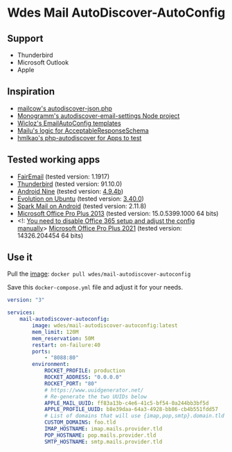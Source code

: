 # Wdes Mail AutoDiscover-AutoConfig

## Support

- Thunderbird
- Microsoft Outlook
- Apple

## Inspiration

- [mailcow's autodiscover-json.php](https://github.com/mailcow/mailcow-dockerized/blob/master/data/web/autodiscover-json.php)
- [Monogramm's autodiscover-email-settings Node project](https://github.com/Monogramm/autodiscover-email-settings)
- [Wicloz's EmailAutoConfig templates](https://github.com/Wicloz/EmailAutoConfig/tree/8e02dbd6dca7edfd748802028ba711289a7fe1a5/templates)
- [Mailu's logic for AcceptableResponseSchema](https://github.com/Mailu/Mailu/blob/c15e4e6015592735fa6f730af72b8332e93ae672/core/admin/mailu/internal/views/autoconfig.py#L55-L91)
- [hmlkao's php-autodiscover for Apps to test](https://github.com/hmlkao/php-autodiscover#readme)

## Tested working apps

- [FairEmail](https://github.com/M66B/FairEmail) (tested version: 1.1917)
- [Thunderbird](https://www.thunderbird.net/) (tested version: 91.10.0)
- [Android Nine](https://www.9folders.com/en/index.html) (tested version: [4.9.4b](https://play.google.com/store/apps/details?id=com.ninefolders.hd3))
- [Evolution on Ubuntu](https://wiki.gnome.org/Apps/Evolution/) (tested version: [3.40.0](https://gitlab.gnome.org/GNOME/evolution/-/tree/3.40.0/))
- [Spark Mail on Android](https://sparkmailapp.com/) (tested version: 2.11.8)
- [Microsoft Office Pro Plus 2013](https://wikipedia.org/wiki/Microsoft_Office_2013) (tested version: 15.0.5399.1000 64 bits)
- <!: [You need to disable Office 365 setup and adjust the config manually](https://github.com/smartlyway/email-autoconfig-php/issues/2)> [Microsoft Office Pro Plus 2021](https://wikipedia.org/wiki/Microsoft_Office_2013) (tested version: 14326.204454 64 bits)

## Use it

Pull the [image](https://hub.docker.com/r/wdes/mail-autodiscover-autoconfig): `docker pull wdes/mail-autodiscover-autoconfig`

Save this `docker-compose.yml` file and adjust it for your needs.

```yml
version: "3"

services:
    mail-autodiscover-autoconfig:
        image: wdes/mail-autodiscover-autoconfig:latest
        mem_limit: 120M
        mem_reservation: 50M
        restart: on-failure:40
        ports:
            - "8088:80"
        environment:
            ROCKET_PROFILE: production
            ROCKET_ADDRESS: "0.0.0.0"
            ROCKET_PORT: "80"
            # https://www.uuidgenerator.net/
            # Re-generate the two UUIDs below
            APPLE_MAIL_UUID: ff83a13b-c4e6-41c5-bf54-0a244bb3bf5d
            APPLE_PROFILE_UUID: b8e39daa-64a3-4928-bb86-cb4b551fdd57
            # List of domains that will use {imap,pop,smtp}.domain.tld instead of the hosts below
            CUSTOM_DOMAINS: foo.tld
            IMAP_HOSTNAME: imap.mails.provider.tld
            POP_HOSTNAME: pop.mails.provider.tld
            SMTP_HOSTNAME: smtp.mails.provider.tld
```
